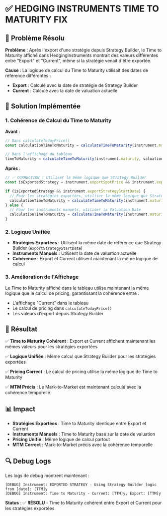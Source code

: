 # ✅ HEDGING INSTRUMENTS TIME TO MATURITY FIX

## 🎯 Problème Résolu

**Problème** : Après l'export d'une stratégie depuis Strategy Builder, le Time to Maturity affiché dans HedgingInstruments montrait des valeurs différentes entre "Export" et "Current", même si la stratégie venait d'être exportée.

**Cause** : La logique de calcul du Time to Maturity utilisait des dates de référence différentes :
- **Export** : Calculé avec la date de stratégie de Strategy Builder
- **Current** : Calculé avec la date de valuation actuelle

## 🔧 Solution Implémentée

### 1. **Cohérence de Calcul du Time to Maturity**

**Avant** :
```typescript
// Dans calculateTodayPrice()
const calculationTimeToMaturity = calculateTimeToMaturity(instrument.maturity, valuationDate);

// Dans l'affichage du tableau
timeToMaturity = calculateTimeToMaturity(instrument.maturity, valuationDate);
```

**Après** :
```typescript
// ✅ CORRECTION : Utiliser la même logique que Strategy Builder
const isExportedStrategy = instrument.exportSpotPrice && instrument.exportTimeToMaturity;

if (isExportedStrategy && instrument.exportStrategyStartDate) {
  // Pour les stratégies exportées, utiliser la même logique que Strategy Builder
  calculationTimeToMaturity = calculateTimeToMaturity(instrument.maturity, instrument.exportStrategyStartDate);
} else {
  // Pour les instruments manuels, utiliser la Valuation Date
  calculationTimeToMaturity = calculateTimeToMaturity(instrument.maturity, valuationDate);
}
```

### 2. **Logique Unifiée**

- **Stratégies Exportées** : Utilisent la même date de référence que Strategy Builder (`exportStrategyStartDate`)
- **Instruments Manuels** : Utilisent la date de valuation actuelle
- **Cohérence** : Export et Current utilisent maintenant la même logique de calcul

### 3. **Amélioration de l'Affichage**

Le Time to Maturity affiché dans le tableau utilise maintenant la même logique que le calcul de pricing, garantissant la cohérence entre :
- L'affichage "Current" dans le tableau
- Le calcul de pricing dans `calculateTodayPrice()`
- Les valeurs d'export depuis Strategy Builder

## 🎉 Résultat

✅ **Time to Maturity Cohérent** : Export et Current affichent maintenant les mêmes valeurs pour les stratégies exportées

✅ **Logique Unifiée** : Même calcul que Strategy Builder pour les stratégies exportées

✅ **Pricing Correct** : Le calcul de pricing utilise la même logique de Time to Maturity

✅ **MTM Précis** : Le Mark-to-Market est maintenant calculé avec la cohérence temporelle

## 📊 Impact

- **Stratégies Exportées** : Time to Maturity identique entre Export et Current
- **Instruments Manuels** : Time to Maturity basé sur la date de valuation
- **Pricing Unifié** : Même logique de calcul partout
- **MTM Correct** : Mark-to-Market précis avec la cohérence temporelle

## 🔍 Debug Logs

Les logs de debug montrent maintenant :
```
[DEBUG] Instrument: EXPORTED STRATEGY - Using Strategy Builder logic from [date]: [TTM]y
[DEBUG] Instrument: Time to Maturity - Current: [TTM]y, Export: [TTM]y
```

**Status** : ✅ **RÉSOLU** - Time to Maturity cohérent entre Export et Current pour les stratégies exportées
